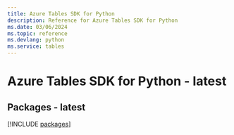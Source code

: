 ```yaml
---
title: Azure Tables SDK for Python
description: Reference for Azure Tables SDK for Python
ms.date: 03/06/2024
ms.topic: reference
ms.devlang: python
ms.service: tables
---
```

# Azure Tables SDK for Python - latest
## Packages - latest
[!INCLUDE [packages](tables-index.md)]